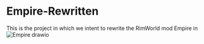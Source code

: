 # Empire-Rewritten
 This is the project in which we intent to rewrite the RimWorld mod Empire in
![Empire drawio](https://user-images.githubusercontent.com/26352135/151467515-72b59e6c-12f6-4fff-a81e-6bebc76eecd4.png)
